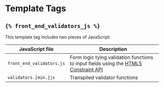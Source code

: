 # Template Tags

## `{% front_end_validators_js %}`

This template tag includes two pieces of JavaScript:

| JavaScript file | Description |
| --------------- | ----------- |
|`front_end_validators.js` | Form logic tying validation functions to input fields using the [HTML5 Constraint API](https://developer.mozilla.org/en-US/docs/Web/Guide/HTML/HTML5/Constraint_validation) |
| `validators.[min.]js` | Transpiled validator functions |
